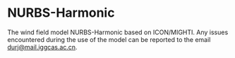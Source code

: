 # NURBS-Harmonic
The wind field model NURBS-Harmonic based on ICON/MIGHTI.
Any issues encountered during the use of the model can be reported to the email durj@mail.iggcas.ac.cn.
